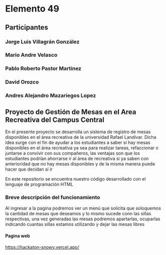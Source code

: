 # Elemento 49

## Participantes
### Jorge Luis Villagrán González
### Mario Andre Velasco
### Pablo Roberto Pastor Martinez 
### David Orozco
### Andres Alejandro Mazariegos Lopez

## Proyecto de Gestión de Mesas en el Area Recreativa del Campus Central

En el presente proyecto se desarrolla un sistema de registro de mesas disponibles en el área recreativa de la universidad Rafael Landívar. Dicha idea surge con el fin de ayudar a los estudiantes a saber si hay mesas disponibles en el área recreativa ya sea para realizar tareas, refaccionar o juntarse a convivir con sus compañeros, las ventajas son que los estudiantes podrían ahorrarse ir al área de recreativa si ya saben con anterioridad que no hay mesas disponibles y de la misma manera puede hacer que decidan sí ir 

En este repositorio se encuentra nuestro código desarrollado con el lenguaje de programación HTML 

### Breve descripción del funcionamiento
Al ingresar a la pagina podremos ver un menú que solicita que soloquemos la cantidad de mesas que deseamos y lo mismo sucede conn las sillas respectivas, una vez generadas las mesas podremos apartarlas, ocuparlas indicando cuantas sillas estamos utilizando y dejar las mesas libres


#### Pagina web
https://hackaton-snowy.vercel.app/
